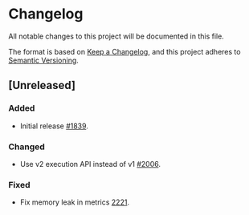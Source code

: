 <!-- markdownlint-disable no-duplicate-heading -->

# Changelog

All notable changes to this project will be documented in this file.

The format is based on [Keep a Changelog](https://keepachangelog.com/en/1.1.0/),
and this project adheres to [Semantic Versioning](https://semver.org/spec/v2.0.0.html).

## [Unreleased]

### Added

- Initial release [#1839](https://github.com/astriaorg/astria/pull/1839).

### Changed

- Use v2 execution API instead of v1 [#2006](https://github.com/astriaorg/astria/pull/2006).

### Fixed

- Fix memory leak in metrics [2221](https://github.com/astriaorg/astria/pull/2221).
